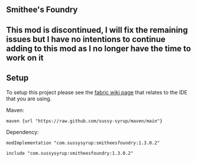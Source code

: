 ## Smithee's Foundry

## This mod is discontinued, I will fix the remaining issues but I have no intentions to continue adding to this mod as I no longer have the time to work on it

## Setup

To setup this project please see the [fabric wiki page](https://fabricmc.net/wiki/tutorial:setup) that relates to the IDE that you are using.

Maven:
```
maven {url "https://raw.github.com/sussy-syrup/maven/main"}
```
Dependency:
```
modImplementation "com.sussysyrup:smitheesfoundry:1.3.0.2"

include "com.sussysyrup:smitheesfoundry:1.3.0.2"
```
